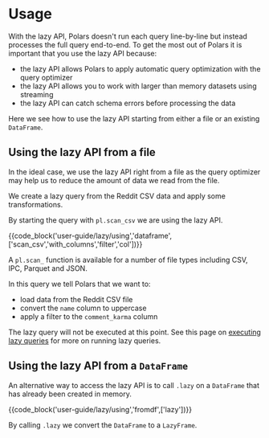 # Usage

With the lazy API, Polars doesn't run each query line-by-line but instead processes the full query end-to-end. To get the most out of Polars it is important that you use the lazy API because:

- the lazy API allows Polars to apply automatic query optimization with the query optimizer
- the lazy API allows you to work with larger than memory datasets using streaming
- the lazy API can catch schema errors before processing the data

Here we see how to use the lazy API starting from either a file or an existing `DataFrame`.

## Using the lazy API from a file

In the ideal case, we use the lazy API right from a file as the query optimizer may help us to reduce the amount of data we read from the file.

We create a lazy query from the Reddit CSV data and apply some transformations.

By starting the query with `pl.scan_csv` we are using the lazy API.

{{code_block('user-guide/lazy/using','dataframe',['scan_csv','with_columns','filter','col'])}}

A `pl.scan_` function is available for a number of file types including CSV, IPC, Parquet and JSON.

In this query we tell Polars that we want to:

- load data from the Reddit CSV file
- convert the `name` column to uppercase
- apply a filter to the `comment_karma` column

The lazy query will not be executed at this point. See this page on [executing lazy queries](execution.md) for more on running lazy queries.

## Using the lazy API from a `DataFrame`

An alternative way to access the lazy API is to call `.lazy` on a `DataFrame` that has already been created in memory.

{{code_block('user-guide/lazy/using','fromdf',['lazy'])}}

By calling `.lazy` we convert the `DataFrame` to a `LazyFrame`.
